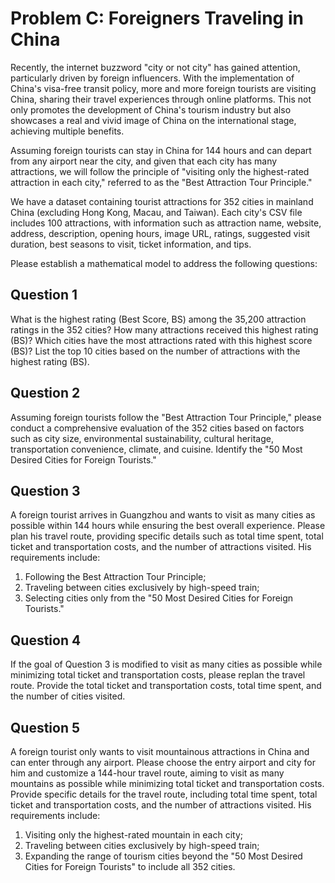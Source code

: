 # Problem C: Foreigners Traveling in China

Recently, the internet buzzword "city or not city" has gained attention, particularly driven by foreign influencers. With the implementation of China's visa-free transit policy, more and more foreign tourists are visiting China, sharing their travel experiences through online platforms. This not only promotes the development of China's tourism industry but also showcases a real and vivid image of China on the international stage, achieving multiple benefits.

Assuming foreign tourists can stay in China for 144 hours and can depart from any airport near the city, and given that each city has many attractions, we will follow the principle of "visiting only the highest-rated attraction in each city," referred to as the "Best Attraction Tour Principle."

We have a dataset containing tourist attractions for 352 cities in mainland China (excluding Hong Kong, Macau, and Taiwan). Each city's CSV file includes 100 attractions, with information such as attraction name, website, address, description, opening hours, image URL, ratings, suggested visit duration, best seasons to visit, ticket information, and tips.

Please establish a mathematical model to address the following questions:

## Question 1
What is the highest rating (Best Score, BS) among the 35,200 attraction ratings in the 352 cities? How many attractions received this highest rating (BS)? Which cities have the most attractions rated with this highest score (BS)? List the top 10 cities based on the number of attractions with the highest rating (BS).

## Question 2
Assuming foreign tourists follow the "Best Attraction Tour Principle," please conduct a comprehensive evaluation of the 352 cities based on factors such as city size, environmental sustainability, cultural heritage, transportation convenience, climate, and cuisine. Identify the "50 Most Desired Cities for Foreign Tourists."

## Question 3
A foreign tourist arrives in Guangzhou and wants to visit as many cities as possible within 144 hours while ensuring the best overall experience. Please plan his travel route, providing specific details such as total time spent, total ticket and transportation costs, and the number of attractions visited. His requirements include:
1. Following the Best Attraction Tour Principle;
2. Traveling between cities exclusively by high-speed train;
3. Selecting cities only from the "50 Most Desired Cities for Foreign Tourists."

## Question 4
If the goal of Question 3 is modified to visit as many cities as possible while minimizing total ticket and transportation costs, please replan the travel route. Provide the total ticket and transportation costs, total time spent, and the number of cities visited.

## Question 5
A foreign tourist only wants to visit mountainous attractions in China and can enter through any airport. Please choose the entry airport and city for him and customize a 144-hour travel route, aiming to visit as many mountains as possible while minimizing total ticket and transportation costs. Provide specific details for the travel route, including total time spent, total ticket and transportation costs, and the number of attractions visited. His requirements include:
1. Visiting only the highest-rated mountain in each city;
2. Traveling between cities exclusively by high-speed train;
3. Expanding the range of tourism cities beyond the "50 Most Desired Cities for Foreign Tourists" to include all 352 cities.
